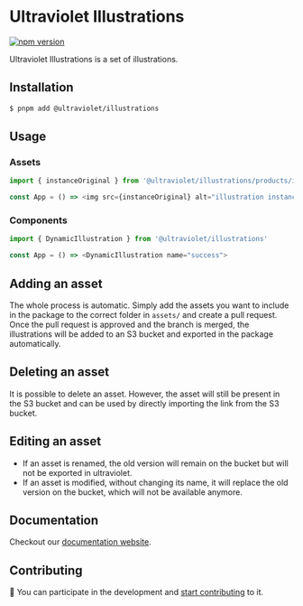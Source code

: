 # Ultraviolet Illustrations

[![npm version](https://badge.fury.io/js/%40ultraviolet%2Fillustrations.svg)](https://badge.fury.io/js/%40ultraviolet%2Fillustrations)

Ultraviolet Illustrations is a set of illustrations.

## Installation

```sh
$ pnpm add @ultraviolet/illustrations
```

## Usage
### Assets

```js
import { instanceOriginal } from '@ultraviolet/illustrations/products/instance'

const App = () => <img src={instanceOriginal} alt="illustration instance" />
```
### Components 
```js
import { DynamicIllustration } from '@ultraviolet/illustrations'

const App = () => <DynamicIllustration name="success">
```

## Adding an asset
The whole process is automatic. Simply add the assets you want to include in the package to the correct folder in `assets/` and create a pull request. Once the pull request is approved and the branch is merged, the illustrations will be added to an S3 bucket and exported in the package automatically.
## Deleting an asset
It is possible to delete an asset. However, the asset will still be present in the S3 bucket and can be used by directly importing the link from the S3 bucket.
## Editing an asset
- If an asset is renamed, the old version will remain on the bucket but will not be exported in ultraviolet.
- If an asset is modified, without changing its name, it will replace the old version on the bucket, which will not be available anymore.
## Documentation

Checkout our [documentation website](https://storybook.ultraviolet.scaleway.com/).

## Contributing

📝 You can participate in the development and [start contributing](/CONTRIBUTING.md) to it.
